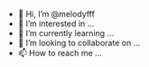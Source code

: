 - 👋 Hi, I’m @melodyfff
- 👀 I’m interested in ...
- 🌱 I’m currently learning ...
- 💞️ I’m looking to collaborate on ...
- 📫 How to reach me ...

<!---
melodyfff/melodyfff is a ✨ special ✨ repository because its `README.md` (this file) appears on your GitHub profile.
You can click the Preview link to take a look at your changes.
--->
